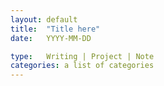 ```yaml
---
layout: default
title:  "Title here"
date:   YYYY-MM-DD

type:   Writing | Project | Note
categories: a list of categories
---
```


